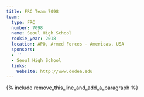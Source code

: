 ```yaml
---
title: FRC Team 7098
team:
  type: FRC
  number: 7098
  name: Seoul High School
  rookie_year: 2018
  location: APO, Armed Forces - Americas, USA
  sponsors:
  - ''
  - Seoul High School
  links:
    Website: http://www.dodea.edu
---
```


{% include remove_this_line_and_add_a_paragraph %}